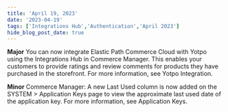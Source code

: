 ```yaml
---
title: 'April 19, 2023'
date: '2023-04-19'
tags: ['Integrations Hub','Authentication','April 2023']
hide_blog_post_date: true
---
```

**Major**
You can now integrate Elastic Path Commerce Cloud with Yotpo using the Integrations Hub in Commerce Manager. This enables your customers to provide ratings and review comments for products they have purchased in the storefront. For more information, see Yotpo Integration.

**Minor** Commerce Manager: A new Last Used column is now added on the SYSTEM > Application Keys page to view the approximate last used date of the application key. For more information, see Application Keys.
